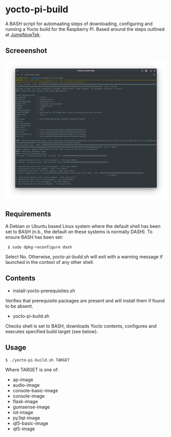 # yocto-pi-build

A BASH script for automaating steps of downloading, configuring and running a Yocto 
build for the Raspberry Pi. Based around the steps outlined at 
[JumpNowTek](https://jumpnowtek.com/rpi/Raspberry-Pi-Systems-with_Yocto.html).

## Screeenshot

![Yocto build](./preview/yocto-build.png)

## Requirements

A Debian or Ubuntu based Linux system where the default shell has been set to
BASH (n.b., the default on these systems is normally DASH). To ensure BASH has
been set:

```
 $ sudo dpkg-reconfigure dash
```

Select No. Otherwise, _yocto-pi-build.sh_ will exit with a warning message if launched 
in the context of any other shell.

## Contents

* install-yocto-prerequisites.sh

Verifies that prerequisite packages are present and will install them if found to be absent.

* yocto-pi-build.sh

Checks shell is set to BASH, downloads Yocto contents, configures and executes specified build target (see below).

## Usage

```
$ ./yocto-pi-build.sh TARGET
```

Where TARGET is one of:

* ap-image
* audio-image
* console-basic-image
* console-image
* flask-image
* gumsense-image
* iot-image
* py3qt-image
* qt5-basic-image
* qt5-image





